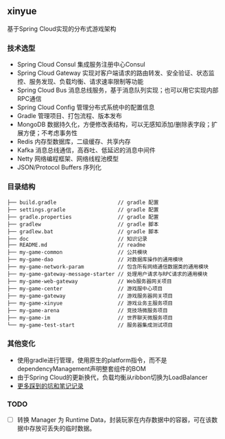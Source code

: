 ## xinyue

基于Spring Cloud实现的分布式游戏架构

### 技术选型

- Spring Cloud Consul 集成服务注册中心Consul
- Spring Cloud Gateway 实现对客户端请求的路由转发、安全验证、状态监控、服务发现、负载均衡、请求速率限制等功能
- Spring Cloud Bus 消息总线服务，基于消息队列实现；也可以用它实现内部RPC通信
- Spring Cloud Config 管理分布式系统中的配置信息
- Gradle 管理项目、打包流程、版本发布
- MongoDB 数据持久化，方便修改表结构，可以无感知添加/删除表字段；扩展方便；不考虑事务性
- Redis 内存型数据库，二级缓存、共享内存
- Kafka 消息总线通信，高吞吐、低延迟的消息中间件
- Netty 网络编程框架、网络线程池模型
- JSON/Protocol Buffers 序列化

### 目录结构

```
├── build.gradle                    // gradle 配置
├── settings.gradle                 // gradle 配置
├── gradle.properties               // gradle 配置
├── gradlew                         // gradle 脚本
├── gradlew.bat                     // gradle 脚本
├── doc                             // 知识记录
├── README.md                       // readme
├── my-game-common                  // 公共模块
├── my-game-dao                     // 对数据库操作的通用模块
├── my-game-network-param           // 包含所有网络通信数据类的通用模块
├── my-game-gateway-message-starter // 处理用户请求与RPC请求的通用模块
├── my-game-web-gateway             // Web服务器网关项目
├── my-game-center                  // 游戏服中心项目
├── my-game-gateway                 // 游戏服务器网关项目
├── my-game-xinyue                  // 游戏业务主服务项目
├── my-game-arena                   // 竞技场微服务项目
├── my-game-im                      // 世界聊天微服务项目
└── my-game-test-start              // 服务器集成测试项目
```

### 其他变化

- 使用gradle进行管理，使用原生的platform指令，而不是dependencyManagement声明整套组件的BOM
- 由于Spring Cloud的更新换代，负载均衡从ribbon切换为LoadBalancer
- [更多踩到的坑和笔记记录](doc/about.md)

### TODO

- [ ] 转换 Manager 为 Runtime Data，封装玩家在内存数据中的容器，可在该数据中存放可丢失的临时数据。